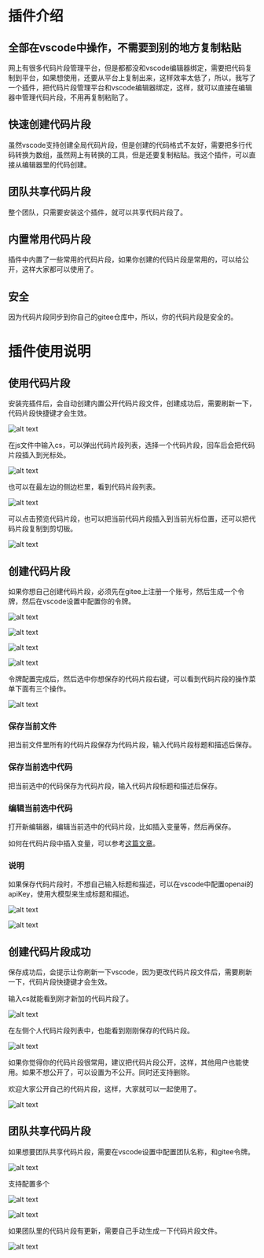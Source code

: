 # 插件介绍

## 全部在vscode中操作，不需要到别的地方复制粘贴

网上有很多代码片段管理平台，但是都都没和vscode编辑器绑定，需要把代码复制到平台，如果想使用，还要从平台上复制出来，这样效率太低了，所以，我写了一个插件，把代码片段管理平台和vscode编辑器绑定，这样，就可以直接在编辑器中管理代码片段，不用再复制粘贴了。

## 快速创建代码片段

虽然vscode支持创建全局代码片段，但是创建的代码格式不友好，需要把多行代码转换为数组，虽然网上有转换的工具，但是还要复制粘贴。我这个插件，可以直接从编辑器里的代码创建。

## 团队共享代码片段

整个团队，只需要安装这个插件，就可以共享代码片段了。

## 内置常用代码片段

插件中内置了一些常用的代码片段，如果你创建的代码片段是常用的，可以给公开，这样大家都可以使用了。

## 安全

因为代码片段同步到你自己的gitee仓库中，所以，你的代码片段是安全的。

# 插件使用说明

## 使用代码片段

安装完插件后，会自动创建内置公开代码片段文件，创建成功后，需要刷新一下，代码片段快捷键才会生效。

![alt text](
https://raw.githubusercontent.com/dbfu/code-snippet/main/images/image.png)

在js文件中输入cs，可以弹出代码片段列表，选择一个代码片段，回车后会把代码片段插入到光标处。

![alt text](https://raw.githubusercontent.com/dbfu/code-snippet/main/images/image-1.png)

也可以在最左边的侧边栏里，看到代码片段列表。

![alt text](https://raw.githubusercontent.com/dbfu/code-snippet/main/images/image-3.png)

可以点击预览代码片段，也可以把当前代码片段插入到当前光标位置，还可以把代码片段复制到剪切板。

![alt text](https://raw.githubusercontent.com/dbfu/code-snippet/main/images/image-4.png)

## 创建代码片段

如果你想自己创建代码片段，必须先在gitee上注册一个账号，然后生成一个令牌，然后在vscode设置中配置你的令牌。

![alt text](https://raw.githubusercontent.com/dbfu/code-snippet/main/images/image-5.png)

![alt text](https://raw.githubusercontent.com/dbfu/code-snippet/main/images/image-6.png)

![alt text](https://raw.githubusercontent.com/dbfu/code-snippet/main/images/image-7.png)

![alt text](https://raw.githubusercontent.com/dbfu/code-snippet/main/images/image-8.png)

令牌配置完成后，然后选中你想保存的代码片段右键，可以看到代码片段的操作菜单下面有三个操作。

![alt text](https://raw.githubusercontent.com/dbfu/code-snippet/main/images/image-9.png)

### 保存当前文件

把当前文件里所有的代码片段保存为代码片段，输入代码片段标题和描述后保存。

### 保存当前选中代码

把当前选中的代码保存为代码片段，输入代码片段标题和描述后保存。

### 编辑当前选中代码

打开新编辑器，编辑当前选中的代码片段，比如插入变量等，然后再保存。

如何在代码片段中插入变量，可以参考[这篇文章](https://juejin.cn/post/6844903795663568910)。

### 说明

如果保存代码片段时，不想自己输入标题和描述，可以在vscode中配置openai的apiKey，使用大模型来生成标题和描述。

![alt text](https://raw.githubusercontent.com/dbfu/code-snippet/main/images/image-18.png)

![alt text](https://raw.githubusercontent.com/dbfu/code-snippet/main/images/image-17.png)

## 创建代码片段成功

保存成功后，会提示让你刷新一下vscode，因为更改代码片段文件后，需要刷新一下，代码片段快捷键才会生效。

输入cs就能看到刚才新加的代码片段了。

![alt text](https://raw.githubusercontent.com/dbfu/code-snippet/main/images/image-10.png)

在左侧个人代码片段列表中，也能看到刚刚保存的代码片段。

![alt text](https://raw.githubusercontent.com/dbfu/code-snippet/main/images/image-11.png)

如果你觉得你的代码片段很常用，建议把代码片段公开，这样，其他用户也能使用。如果不想公开了，可以设置为不公开。同时还支持删除。

欢迎大家公开自己的代码片段，这样，大家就可以一起使用了。

![alt text](https://raw.githubusercontent.com/dbfu/code-snippet/main/images/image-12.png)

## 团队共享代码片段

如果想要团队共享代码片段，需要在vscode设置中配置团队名称，和gitee令牌。

![alt text](https://raw.githubusercontent.com/dbfu/code-snippet/main/images/image-13.png)

支持配置多个

![alt text](https://raw.githubusercontent.com/dbfu/code-snippet/main/images/image-14.png)

![alt text](https://raw.githubusercontent.com/dbfu/code-snippet/main/images/image-15.png)

如果团队里的代码片段有更新，需要自己手动生成一下代码片段文件。

![alt text](https://raw.githubusercontent.com/dbfu/code-snippet/main/image-16.png)
